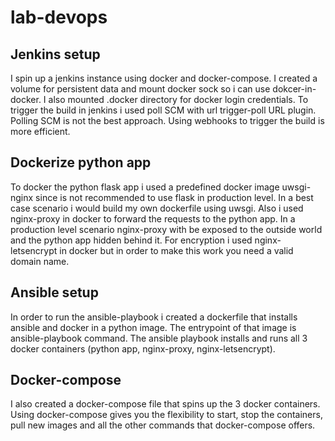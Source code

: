 # lab-devops
## Jenkins setup
I spin up a jenkins instance using docker and docker-compose. I created a volume for persistent data and mount docker sock so i can use dokcer-in-docker. I also mounted .docker directory for docker login credentials.
To trigger the build in jenkins i used poll SCM with url trigger-poll URL plugin. Polling SCM is not the best approach. Using webhooks to trigger the build is more efficient.

## Dockerize python app
To docker the python flask app i used a predefined docker image uwsgi-nginx since is not recommended to use flask in production level. In a best case scenario i would build my own dockerfile using uwsgi.
Also i used nginx-proxy in docker to forward the requests to the python app. In a production level scenario nginx-proxy with be exposed to the outside world and the python app hidden behind it.
For encryption i used nginx-letsencrypt in docker but in order to make this work you need a valid domain name.

## Ansible setup
In order to run the ansible-playbook i created a dockerfile that installs ansible and docker in a python image. The entrypoint of that image is ansible-playbook command.
The ansible playbook installs and runs all 3 docker containers (python app, nginx-proxy, nginx-letsencrypt).

## Docker-compose
I also created a docker-compose file that spins up the 3 docker containers. Using docker-compose gives you the flexibility to start, stop the containers, pull new images and all the other commands that docker-compose offers.

